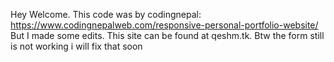 Hey
Welcome. This code was by codingnepal: https://www.codingnepalweb.com/responsive-personal-portfolio-website/
But I made some edits. This site can be found at qeshm.tk.
Btw the form still is not working i will fix that soon

